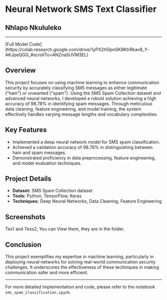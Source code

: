 # Neural Network SMS Text Classifier
## Nhlapo Nkululeko
<hr>
[Full Model Code](https://colab.research.google.com/drive/1yPX2h5IpnSK8KtrRkav8_Y-AKJpeQGG_#scrollTo=ANZna5UVM3EL)

## Overview
This project focuses on using machine learning to enhance communication security by accurately classifying SMS messages as either legitimate ("ham") or unwanted ("spam"). Using the SMS Spam Collection dataset and advanced neural networks, I developed a robust solution achieving a high accuracy of 98.78% in identifying spam messages. Through meticulous data cleaning, feature engineering, and model training, the system effectively handles varying message lengths and vocabulary complexities.

## Key Features
- Implemented a deep neural network model for SMS spam classification.
- Achieved a validation accuracy of 98.78% in distinguishing between ham and spam messages.
- Demonstrated proficiency in data preprocessing, feature engineering, and model evaluation techniques.

## Project Details
- **Dataset:** SMS Spam Collection dataset
- **Tools:** Python, TensorFlow, Keras
- **Techniques:** Deep Neural Networks, Data Cleaning, Feature Engineering

## Screenshots
Tes1 and Tess2, You can View them, they are in the folder.

## Conclusion
This project exemplifies my expertise in machine learning, particularly in deploying neural networks for solving real-world communication security challenges. It underscores the effectiveness of these techniques in making communication safer and more efficient.

---

For more detailed implementation and code, please refer to the notebook `sms_spam_classification.ipynb`.

